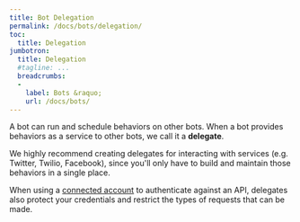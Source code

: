 ```yaml
---
title: Bot Delegation
permalink: /docs/bots/delegation/
toc:
  title: Delegation
jumbotron:
  title: Delegation
  #tagline: ...
  breadcrumbs:
  -
    label: Bots &raquo;
    url: /docs/bots/
---
```


A bot can run and schedule behaviors on other bots. When a bot provides behaviors as a service to other bots, we call it a **delegate**.

We highly recommend creating delegates for interacting with services (e.g. Twitter, Twilio, Facebook), since you'll only have to build and maintain those behaviors in a single place.

When using a [connected account](/docs/connected-accounts/) to authenticate against an API, delegates also protect your credentials and restrict the types of requests that can be made.

